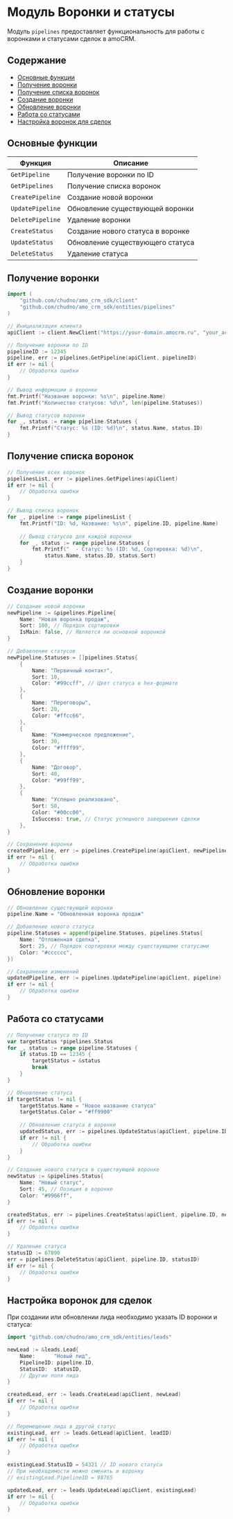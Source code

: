 # Модуль Воронки и статусы

Модуль `pipelines` предоставляет функциональность для работы с воронками и статусами сделок в amoCRM.

## Содержание

- [Основные функции](#основные-функции)
- [Получение воронки](#получение-воронки)
- [Получение списка воронок](#получение-списка-воронок)
- [Создание воронки](#создание-воронки)
- [Обновление воронки](#обновление-воронки)
- [Работа со статусами](#работа-со-статусами)
- [Настройка воронок для сделок](#настройка-воронок-для-сделок)

## Основные функции

| Функция | Описание |
|---------|----------|
| `GetPipeline` | Получение воронки по ID |
| `GetPipelines` | Получение списка воронок |
| `CreatePipeline` | Создание новой воронки |
| `UpdatePipeline` | Обновление существующей воронки |
| `DeletePipeline` | Удаление воронки |
| `CreateStatus` | Создание нового статуса в воронке |
| `UpdateStatus` | Обновление существующего статуса |
| `DeleteStatus` | Удаление статуса |

## Получение воронки

```go
import (
    "github.com/chudno/amo_crm_sdk/client"
    "github.com/chudno/amo_crm_sdk/entities/pipelines"
)

// Инициализация клиента
apiClient := client.NewClient("https://your-domain.amocrm.ru", "your_access_token")

// Получение воронки по ID
pipelineID := 12345
pipeline, err := pipelines.GetPipeline(apiClient, pipelineID)
if err != nil {
    // Обработка ошибки
}

// Вывод информации о воронке
fmt.Printf("Название воронки: %s\n", pipeline.Name)
fmt.Printf("Количество статусов: %d\n", len(pipeline.Statuses))

// Вывод статусов воронки
for _, status := range pipeline.Statuses {
    fmt.Printf("Статус: %s (ID: %d)\n", status.Name, status.ID)
}
```

## Получение списка воронок

```go
// Получение всех воронок
pipelinesList, err := pipelines.GetPipelines(apiClient)
if err != nil {
    // Обработка ошибки
}

// Вывод списка воронок
for _, pipeline := range pipelinesList {
    fmt.Printf("ID: %d, Название: %s\n", pipeline.ID, pipeline.Name)
    
    // Вывод статусов для каждой воронки
    for _, status := range pipeline.Statuses {
        fmt.Printf("  - Статус: %s (ID: %d, Сортировка: %d)\n", 
            status.Name, status.ID, status.Sort)
    }
}
```

## Создание воронки

```go
// Создание новой воронки
newPipeline := &pipelines.Pipeline{
    Name: "Новая воронка продаж",
    Sort: 100, // Порядок сортировки
    IsMain: false, // Является ли основной воронкой
}

// Добавление статусов
newPipeline.Statuses = []pipelines.Status{
    {
        Name: "Первичный контакт",
        Sort: 10,
        Color: "#99ccff", // Цвет статуса в hex-формате
    },
    {
        Name: "Переговоры",
        Sort: 20,
        Color: "#ffcc66",
    },
    {
        Name: "Коммерческое предложение",
        Sort: 30,
        Color: "#ffff99",
    },
    {
        Name: "Договор",
        Sort: 40,
        Color: "#99ff99",
    },
    {
        Name: "Успешно реализовано",
        Sort: 50,
        Color: "#00cc00",
        IsSuccess: true, // Статус успешного завершения сделки
    },
}

// Сохранение воронки
createdPipeline, err := pipelines.CreatePipeline(apiClient, newPipeline)
if err != nil {
    // Обработка ошибки
}
```

## Обновление воронки

```go
// Обновление существующей воронки
pipeline.Name = "Обновленная воронка продаж"

// Добавление нового статуса
pipeline.Statuses = append(pipeline.Statuses, pipelines.Status{
    Name: "Отложенная сделка",
    Sort: 25, // Порядок сортировки между существующими статусами
    Color: "#cccccc",
})

// Сохранение изменений
updatedPipeline, err := pipelines.UpdatePipeline(apiClient, pipeline)
if err != nil {
    // Обработка ошибки
}
```

## Работа со статусами

```go
// Получение статуса по ID
var targetStatus *pipelines.Status
for _, status := range pipeline.Statuses {
    if status.ID == 12345 {
        targetStatus = &status
        break
    }
}

// Обновление статуса
if targetStatus != nil {
    targetStatus.Name = "Новое название статуса"
    targetStatus.Color = "#ff9900"
    
    // Обновление статуса в воронке
    updatedStatus, err := pipelines.UpdateStatus(apiClient, pipeline.ID, targetStatus)
    if err != nil {
        // Обработка ошибки
    }
}

// Создание нового статуса в существующей воронке
newStatus := &pipelines.Status{
    Name: "Новый статус",
    Sort: 45, // Позиция в воронке
    Color: "#9966ff",
}

createdStatus, err := pipelines.CreateStatus(apiClient, pipeline.ID, newStatus)
if err != nil {
    // Обработка ошибки
}

// Удаление статуса
statusID := 67890
err = pipelines.DeleteStatus(apiClient, pipeline.ID, statusID)
if err != nil {
    // Обработка ошибки
}
```

## Настройка воронок для сделок

При создании или обновлении лида необходимо указать ID воронки и статуса:

```go
import "github.com/chudno/amo_crm_sdk/entities/leads"

newLead := &leads.Lead{
	Name:      "Новый лид",
	PipelineID: pipeline.ID,
	StatusID:  statusID,
	// Другие поля лида
}

createdLead, err := leads.CreateLead(apiClient, newLead)
if err != nil {
    // Обработка ошибки
}

// Перемещение лида в другой статус
existingLead, err := leads.GetLead(apiClient, leadID)
if err != nil {
    // Обработка ошибки
}

existingLead.StatusID = 54321 // ID нового статуса
// При необходимости можно сменить и воронку
// existingLead.PipelineID = 98765

updatedLead, err := leads.UpdateLead(apiClient, existingLead)
if err != nil {
    // Обработка ошибки
}
